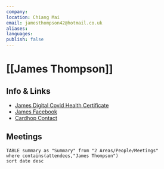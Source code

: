 ```yaml
---
company: 
location: Chiang Mai
email: jamesthompson42@hotmail.co.uk
aliases: 
languages: 
publish: false
---
```

# [[James Thompson]]


## Info & Links
-   [James Digital Covid Health Certificate](https://co19cert.moph.xyz/moph/certificate?id=W0X67L5E-85K0-4923-T717-7654F8472I82-Z0U40P0Y-4938K7361E36)
-   [James Facebook](https://www.facebook.com/james.thompson.52643)
-   [Cardhop Contact](x-cardhop://show?id=contact:BDD132CB-8ABD-44FC-B74F-666C35159B16&contact=James%20Thompson)


## Meetings

```dataview
TABLE summary as "Summary" from "2 Areas/People/Meetings"
where contains(attendees,"James Thompson")
sort date desc
```